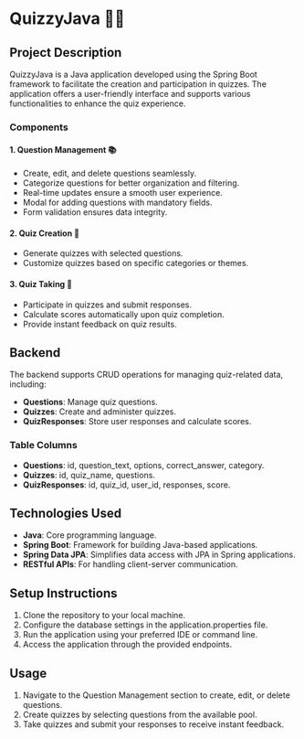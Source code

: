 # QuizzyJava 📝🎉

## Project Description

QuizzyJava is a Java application developed using the Spring Boot framework to facilitate the creation and participation in quizzes. The application offers a user-friendly interface and supports various functionalities to enhance the quiz experience.

### Components

#### 1. Question Management 📚
   - Create, edit, and delete questions seamlessly.
   - Categorize questions for better organization and filtering.
   - Real-time updates ensure a smooth user experience.
   - Modal for adding questions with mandatory fields.
   - Form validation ensures data integrity.

#### 2. Quiz Creation 📝
   - Generate quizzes with selected questions.
   - Customize quizzes based on specific categories or themes.

#### 3. Quiz Taking 🎯
   - Participate in quizzes and submit responses.
   - Calculate scores automatically upon quiz completion.
   - Provide instant feedback on quiz results.

## Backend

The backend supports CRUD operations for managing quiz-related data, including:

- **Questions**: Manage quiz questions.
- **Quizzes**: Create and administer quizzes.
- **QuizResponses**: Store user responses and calculate scores.

### Table Columns

- **Questions**: id, question_text, options, correct_answer, category.
- **Quizzes**: id, quiz_name, questions.
- **QuizResponses**: id, quiz_id, user_id, responses, score.

## Technologies Used

- **Java**: Core programming language.
- **Spring Boot**: Framework for building Java-based applications.
- **Spring Data JPA**: Simplifies data access with JPA in Spring applications.
- **RESTful APIs**: For handling client-server communication.

## Setup Instructions

1. Clone the repository to your local machine.
2. Configure the database settings in the application.properties file.
3. Run the application using your preferred IDE or command line.
4. Access the application through the provided endpoints.

## Usage

1. Navigate to the Question Management section to create, edit, or delete questions.
2. Create quizzes by selecting questions from the available pool.
3. Take quizzes and submit your responses to receive instant feedback.

